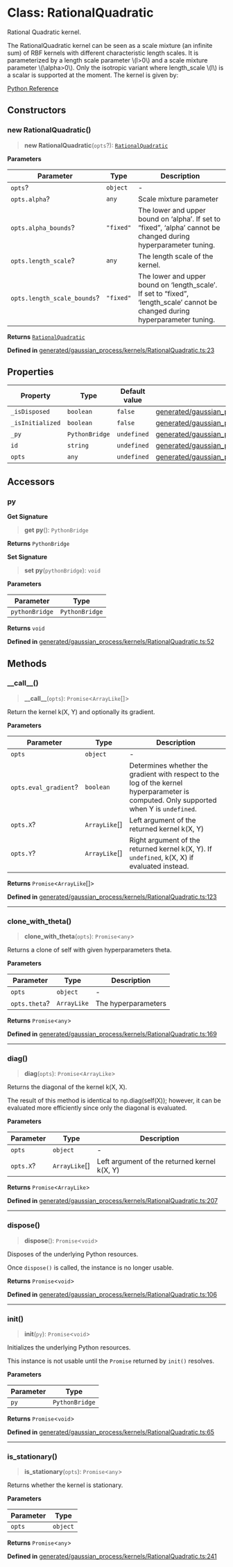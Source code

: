 # Class: RationalQuadratic

Rational Quadratic kernel.

The RationalQuadratic kernel can be seen as a scale mixture (an infinite sum) of RBF kernels with different characteristic length scales. It is parameterized by a length scale parameter \\(l>0\\) and a scale mixture parameter \\(\\alpha>0\\). Only the isotropic variant where length_scale \\(l\\) is a scalar is supported at the moment. The kernel is given by:

[Python Reference](https://scikit-learn.org/stable/modules/generated/sklearn.gaussian_process.kernels.RationalQuadratic.html)

## Constructors

### new RationalQuadratic()

> **new RationalQuadratic**(`opts`?): [`RationalQuadratic`](RationalQuadratic.md)

**Parameters**

| Parameter | Type | Description |
| ------ | ------ | ------ |
| `opts`? | `object` | - |
| `opts.alpha`? | `any` | Scale mixture parameter |
| `opts.alpha_bounds`? | `"fixed"` | The lower and upper bound on ‘alpha’. If set to “fixed”, ‘alpha’ cannot be changed during hyperparameter tuning. |
| `opts.length_scale`? | `any` | The length scale of the kernel. |
| `opts.length_scale_bounds`? | `"fixed"` | The lower and upper bound on ‘length_scale’. If set to “fixed”, ‘length_scale’ cannot be changed during hyperparameter tuning. |

**Returns** [`RationalQuadratic`](RationalQuadratic.md)

**Defined in** [generated/gaussian\_process/kernels/RationalQuadratic.ts:23](https://github.com/transitive-bullshit/scikit-learn-ts/blob/bab9a6d8b9738b16b8b9ba0b3f7cea1495d968d8/packages/sklearn/src/generated/gaussian_process/kernels/RationalQuadratic.ts#L23)

## Properties

| Property | Type | Default value | Defined in |
| ------ | ------ | ------ | ------ |
| `_isDisposed` | `boolean` | `false` | [generated/gaussian\_process/kernels/RationalQuadratic.ts:21](https://github.com/transitive-bullshit/scikit-learn-ts/blob/bab9a6d8b9738b16b8b9ba0b3f7cea1495d968d8/packages/sklearn/src/generated/gaussian_process/kernels/RationalQuadratic.ts#L21) |
| `_isInitialized` | `boolean` | `false` | [generated/gaussian\_process/kernels/RationalQuadratic.ts:20](https://github.com/transitive-bullshit/scikit-learn-ts/blob/bab9a6d8b9738b16b8b9ba0b3f7cea1495d968d8/packages/sklearn/src/generated/gaussian_process/kernels/RationalQuadratic.ts#L20) |
| `_py` | `PythonBridge` | `undefined` | [generated/gaussian\_process/kernels/RationalQuadratic.ts:19](https://github.com/transitive-bullshit/scikit-learn-ts/blob/bab9a6d8b9738b16b8b9ba0b3f7cea1495d968d8/packages/sklearn/src/generated/gaussian_process/kernels/RationalQuadratic.ts#L19) |
| `id` | `string` | `undefined` | [generated/gaussian\_process/kernels/RationalQuadratic.ts:16](https://github.com/transitive-bullshit/scikit-learn-ts/blob/bab9a6d8b9738b16b8b9ba0b3f7cea1495d968d8/packages/sklearn/src/generated/gaussian_process/kernels/RationalQuadratic.ts#L16) |
| `opts` | `any` | `undefined` | [generated/gaussian\_process/kernels/RationalQuadratic.ts:17](https://github.com/transitive-bullshit/scikit-learn-ts/blob/bab9a6d8b9738b16b8b9ba0b3f7cea1495d968d8/packages/sklearn/src/generated/gaussian_process/kernels/RationalQuadratic.ts#L17) |

## Accessors

### py

**Get Signature**

> **get** **py**(): `PythonBridge`

**Returns** `PythonBridge`

**Set Signature**

> **set** **py**(`pythonBridge`): `void`

**Parameters**

| Parameter | Type |
| ------ | ------ |
| `pythonBridge` | `PythonBridge` |

**Returns** `void`

**Defined in** [generated/gaussian\_process/kernels/RationalQuadratic.ts:52](https://github.com/transitive-bullshit/scikit-learn-ts/blob/bab9a6d8b9738b16b8b9ba0b3f7cea1495d968d8/packages/sklearn/src/generated/gaussian_process/kernels/RationalQuadratic.ts#L52)

## Methods

### \_\_call\_\_()

> **\_\_call\_\_**(`opts`): `Promise`\<`ArrayLike`[]\>

Return the kernel k(X, Y) and optionally its gradient.

**Parameters**

| Parameter | Type | Description |
| ------ | ------ | ------ |
| `opts` | `object` | - |
| `opts.eval_gradient`? | `boolean` | Determines whether the gradient with respect to the log of the kernel hyperparameter is computed. Only supported when Y is `undefined`. |
| `opts.X`? | `ArrayLike`[] | Left argument of the returned kernel k(X, Y) |
| `opts.Y`? | `ArrayLike`[] | Right argument of the returned kernel k(X, Y). If `undefined`, k(X, X) if evaluated instead. |

**Returns** `Promise`\<`ArrayLike`[]\>

**Defined in** [generated/gaussian\_process/kernels/RationalQuadratic.ts:123](https://github.com/transitive-bullshit/scikit-learn-ts/blob/bab9a6d8b9738b16b8b9ba0b3f7cea1495d968d8/packages/sklearn/src/generated/gaussian_process/kernels/RationalQuadratic.ts#L123)

***

### clone\_with\_theta()

> **clone\_with\_theta**(`opts`): `Promise`\<`any`\>

Returns a clone of self with given hyperparameters theta.

**Parameters**

| Parameter | Type | Description |
| ------ | ------ | ------ |
| `opts` | `object` | - |
| `opts.theta`? | `ArrayLike` | The hyperparameters |

**Returns** `Promise`\<`any`\>

**Defined in** [generated/gaussian\_process/kernels/RationalQuadratic.ts:169](https://github.com/transitive-bullshit/scikit-learn-ts/blob/bab9a6d8b9738b16b8b9ba0b3f7cea1495d968d8/packages/sklearn/src/generated/gaussian_process/kernels/RationalQuadratic.ts#L169)

***

### diag()

> **diag**(`opts`): `Promise`\<`ArrayLike`\>

Returns the diagonal of the kernel k(X, X).

The result of this method is identical to np.diag(self(X)); however, it can be evaluated more efficiently since only the diagonal is evaluated.

**Parameters**

| Parameter | Type | Description |
| ------ | ------ | ------ |
| `opts` | `object` | - |
| `opts.X`? | `ArrayLike`[] | Left argument of the returned kernel k(X, Y) |

**Returns** `Promise`\<`ArrayLike`\>

**Defined in** [generated/gaussian\_process/kernels/RationalQuadratic.ts:207](https://github.com/transitive-bullshit/scikit-learn-ts/blob/bab9a6d8b9738b16b8b9ba0b3f7cea1495d968d8/packages/sklearn/src/generated/gaussian_process/kernels/RationalQuadratic.ts#L207)

***

### dispose()

> **dispose**(): `Promise`\<`void`\>

Disposes of the underlying Python resources.

Once `dispose()` is called, the instance is no longer usable.

**Returns** `Promise`\<`void`\>

**Defined in** [generated/gaussian\_process/kernels/RationalQuadratic.ts:106](https://github.com/transitive-bullshit/scikit-learn-ts/blob/bab9a6d8b9738b16b8b9ba0b3f7cea1495d968d8/packages/sklearn/src/generated/gaussian_process/kernels/RationalQuadratic.ts#L106)

***

### init()

> **init**(`py`): `Promise`\<`void`\>

Initializes the underlying Python resources.

This instance is not usable until the `Promise` returned by `init()` resolves.

**Parameters**

| Parameter | Type |
| ------ | ------ |
| `py` | `PythonBridge` |

**Returns** `Promise`\<`void`\>

**Defined in** [generated/gaussian\_process/kernels/RationalQuadratic.ts:65](https://github.com/transitive-bullshit/scikit-learn-ts/blob/bab9a6d8b9738b16b8b9ba0b3f7cea1495d968d8/packages/sklearn/src/generated/gaussian_process/kernels/RationalQuadratic.ts#L65)

***

### is\_stationary()

> **is\_stationary**(`opts`): `Promise`\<`any`\>

Returns whether the kernel is stationary.

**Parameters**

| Parameter | Type |
| ------ | ------ |
| `opts` | `object` |

**Returns** `Promise`\<`any`\>

**Defined in** [generated/gaussian\_process/kernels/RationalQuadratic.ts:241](https://github.com/transitive-bullshit/scikit-learn-ts/blob/bab9a6d8b9738b16b8b9ba0b3f7cea1495d968d8/packages/sklearn/src/generated/gaussian_process/kernels/RationalQuadratic.ts#L241)
